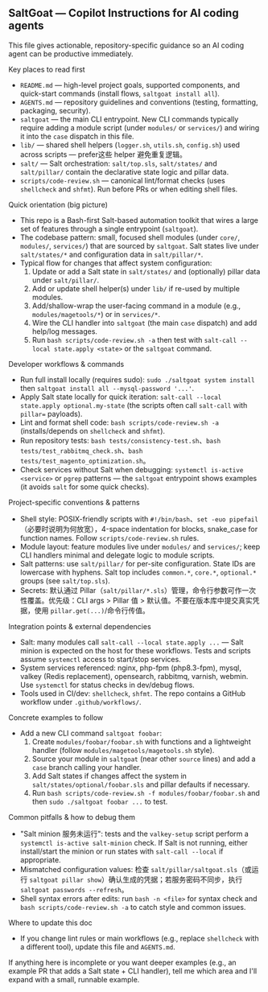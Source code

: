 ## SaltGoat — Copilot Instructions for AI coding agents

This file gives actionable, repository-specific guidance so an AI coding agent can be productive immediately.

Key places to read first
- `README.md` — high-level project goals, supported components, and quick-start commands (install flows, `saltgoat install all`).
- `AGENTS.md` — repository guidelines and conventions (testing, formatting, packaging, security).
- `saltgoat` — the main CLI entrypoint. New CLI commands typically require adding a module script (under `modules/` or `services/`) and wiring it into the `case` dispatch in this file.
- `lib/` — shared shell helpers (`logger.sh`, `utils.sh`, `config.sh`) used across scripts — prefer这些 helper 避免重复逻辑。
- `salt/` — Salt orchestration: `salt/top.sls`, `salt/states/` and `salt/pillar/` contain the declarative state logic and pillar data.
- `scripts/code-review.sh` — canonical lint/format checks (uses `shellcheck` and `shfmt`). Run before PRs or when editing shell files.

Quick orientation (big picture)
- This repo is a Bash-first Salt-based automation toolkit that wires a large set of features through a single entrypoint (`saltgoat`).
- The codebase pattern: small, focused shell modules (under `core/`, `modules/`, `services/`) that are sourced by `saltgoat`. Salt states live under `salt/states/*` and configuration data in `salt/pillar/*`.
- Typical flow for changes that affect system configuration:
  1. Update or add a Salt state in `salt/states/` and (optionally) pillar data under `salt/pillar/`.
  2. Add or update shell helper(s) under `lib/` if re-used by multiple modules.
  3. Add/shallow-wrap the user-facing command in a module (e.g., `modules/magetools/*`) or in `services/*`.
  4. Wire the CLI handler into `saltgoat` (the main `case` dispatch) and add help/log messages.
  5. Run `bash scripts/code-review.sh -a` then test with `salt-call --local state.apply <state>` or the `saltgoat` command.

Developer workflows & commands
- Run full install locally (requires sudo): `sudo ./saltgoat system install` then `saltgoat install all --mysql-password '...'`.
- Apply Salt state locally for quick iteration: `salt-call --local state.apply optional.my-state` (the scripts often call `salt-call` with `pillar=` payloads).
- Lint and format shell code: `bash scripts/code-review.sh -a` (installs/depends on `shellcheck` and `shfmt`).
- Run repository tests: `bash tests/consistency-test.sh`、`bash tests/test_rabbitmq_check.sh`、`bash tests/test_magento_optimization.sh`。
- Check services without Salt when debugging: `systemctl is-active <service>` or `pgrep` patterns — the `saltgoat` entrypoint shows examples (it avoids `salt` for some quick checks).

Project-specific conventions & patterns
- Shell style: POSIX-friendly scripts with `#!/bin/bash`、`set -euo pipefail`（必要时说明为何放宽），4-space indentation for blocks, snake_case for function names. Follow `scripts/code-review.sh` rules.
- Module layout: feature modules live under `modules/` and `services/`; keep CLI handlers minimal and delegate logic to module scripts.
- Salt patterns: use `salt/pillar/` for per-site configuration. State IDs are lowercase with hyphens. Salt top includes `common.*`, `core.*`, `optional.*` groups (see `salt/top.sls`).
- Secrets: 默认通过 Pillar（`salt/pillar/*.sls`）管理，命令行参数可作一次性覆盖。优先级：CLI args > Pillar 值 > 默认值。不要在版本库中提交真实凭据，使用 `pillar.get(...)`/命令行传值。

Integration points & external dependencies
- Salt: many modules call `salt-call --local state.apply ...` — Salt minion is expected on the host for these workflows. Tests and scripts assume `systemctl` access to start/stop services.
- System services referenced: nginx, php-fpm (php8.3-fpm), mysql, valkey (Redis replacement), opensearch, rabbitmq, varnish, webmin. Use `systemctl` for status checks in dev/debug flows.
- Tools used in CI/dev: `shellcheck`, `shfmt`. The repo contains a GitHub workflow under `.github/workflows/`.

Concrete examples to follow
- Add a new CLI command `saltgoat foobar`:
  1. Create `modules/foobar/foobar.sh` with functions and a lightweight handler (follow `modules/magetools/magetools.sh` style).
  2. Source your module in `saltgoat` (near other `source` lines) and add a `case` branch calling your handler.
  3. Add Salt states if changes affect the system in `salt/states/optional/foobar.sls` and pillar defaults if necessary.
  4. Run `bash scripts/code-review.sh -f modules/foobar/foobar.sh` and then `sudo ./saltgoat foobar ...` to test.

Common pitfalls & how to debug them
- "Salt minion 服务未运行": tests and the `valkey-setup` script perform a `systemctl is-active salt-minion` check. If Salt is not running, either install/start the minion or run states with `salt-call --local` if appropriate.
- Mismatched configuration values: 检查 `salt/pillar/saltgoat.sls`（或运行 `saltgoat pillar show`）确认生成的凭据；若服务密码不同步，执行 `saltgoat passwords --refresh`。
- Shell syntax errors after edits: run `bash -n <file>` for syntax check and `bash scripts/code-review.sh -a` to catch style and common issues.

Where to update this doc
- If you change lint rules or main workflows (e.g., replace `shellcheck` with a different tool), update this file and `AGENTS.md`.

If anything here is incomplete or you want deeper examples (e.g., an example PR that adds a Salt state + CLI handler), tell me which area and I'll expand with a small, runnable example.
